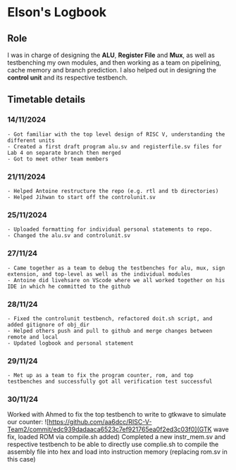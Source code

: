 # Elson's Logbook 

## Role

I was in charge of designing the **ALU**, **Register File** and **Mux**, as well as testbenching my own modules, and then working as a team on pipelining, cache memory and branch prediction.
I also helped out in designing the **control unit** and its respective testbench. 

## Timetable details

### 14/11/2024
    - Got familiar with the top level design of RISC V, understanding the different units
    - Created a first draft program alu.sv and registerfile.sv files for Lab 4 on separate branch then merged
    - Got to meet other team members

### 21/11/2024
    - Helped Antoine restructure the repo (e.g. rtl and tb directories)
    - Helped Jihwan to start off the controlunit.sv

### 25/11/2024
    - Uploaded formatting for individual personal statements to repo.
    - Changed the alu.sv and controlunit.sv 

### 27/11/24   
    - Came together as a team to debug the testbenches for alu, mux, sign extension, and top-level as well as the individual modules
    - Antoine did livehsare on VScode where we all worked together on his IDE in which he committed to the github

### 28/11/24
    - Fixed the controlunit testbench, refactored doit.sh script, and added gitignore of obj_dir
    - Helped others push and pull to github and merge changes between remote and local
    - Updated logbook and personal statement

### 29/11/24
    - Met up as a team to fix the program counter, rom, and top testbenches and successfully got all verification test successful


### 30/11/24
Worked with Ahmed to fix the top testbench to write to gtkwave to simulate our counter: ![https://github.com/aa6dcc/RISC-V-Team2/commit/edc939dadaaca6523c7ef921765ea0f2ed3c03f0](GTK wave fix, loaded ROM via compile.sh added)
Completed a new instr_mem.sv and respective testbench to be able to directly use complie.sh to compile the assembly file into hex and load into instruction memory (replacing rom.sv in this case)
    
